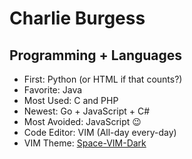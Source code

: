 # Charlie Burgess
## Programming + Languages

* First: Python (or HTML if that counts?)
* Favorite: Java
* Most Used: C and PHP
* Newest: Go + JavaScript + C#
* Most Avoided: JavaScript 😉
* Code Editor: VIM (All-day every-day)
* VIM Theme: <a href="https://github.com/liuchengxu/space-vim-dark">Space-VIM-Dark</a>
